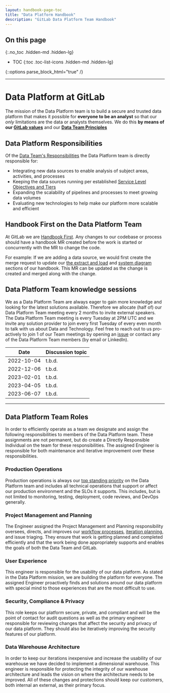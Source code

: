 ```yaml
---
layout: handbook-page-toc
title: "Data Platform Handbook"
description: "GitLab Data Platform Team Handbook"
---
```


## On this page
{:.no_toc .hidden-md .hidden-lg}

- TOC
{:toc .toc-list-icons .hidden-md .hidden-lg}

{::options parse_block_html="true" /}

---

# Data Platform at GitLab

The mission of the Data Platform team is to build a secure and trusted data platform that makes it possible for **everyone to be an analyst** so that our _only_ limitations are the data or analysts themselves. We do this **by means of our [GitLab values](/handbook/values/)** and our **[Data Team Principles](/handbook/business-technology/data-team/#data-team-principles)**

## Data Platform Responsibilities

Of the [Data Team's Responsibilities](/handbook/business-technology/data-team/#responsibilities) the Data Platform team is directly responsible for:

- Integrating new data sources to enable analysis of subject areas, activities, and processes
- Keeping the data sources running per established [Service Level Objectives and Tiers](https://about.gitlab.com/handbook/business-technology/data-team/platform/#data-sources)
- Expanding the scalability of pipelines and processes to meet growing data volumes
- Evaluating new technologies to help make our platform more scalable and efficient

## Handbook First on the Data Platform Team

At GitLab we are [Handbook First](/handbook/handbook-usage/#why-handbook-first). Any changes to our codebase or process should have a handbook MR created before the work is started or concurrently with the MR to change the code.

For example: If we are adding a data source, we would first create the merge request to update our [the extract and load](/handbook/business-technology/data-team/platform/#extract-and-load) and [system diagram](/handbook/business-technology/data-team/platform/infrastructure/#system-diagram) sections of our handbook. This MR can be updated as the change is created and merged along with the change.

## Data Platform Team knowledge sessions

We as a Data Platform Team are always eager to gain more knowledge and looking for the latest solutions available. Therefore we allocate (half of) our Data Platform Team meeting every 2 months to invite external speakers. The Data Platform Team meeting is every Tuesday at 2PM UTC and we invite any solution provider to join every first Tuesday of every even month to talk with us about Data and Technology. Feel free to reach out to us pro-actively to join 1 of our Team meetings by opening an [issue](https://gitlab.com/groups/gitlab-data/engineers/-/issues) or contact any of the Data Platform Team members (by email or LinkedIn).

| Date | Discussion topic |
| ---------- | ------ | 
| 2022-10-04 | t.b.d. |
| 2022-12-06 | t.b.d. |
| 2023-02-01 | t.b.d. |
| 2023-04-05 | t.b.d. |
| 2023-06-07 | t.b.d. | 

---

## Data Platform Team Roles

In order to efficiently operate as a team we designate and assign the following responsibilities to members of the Data Platform team. These assignments are not permanent, but do create a Directly Responsible Individual on the team for these responsibilities. The assigned Engineer is responsible for both maintenance and iterative improvement over these responsibilities.

### Production Operations

Production operations is always our [top standing priority](/handbook/business-technology/data-team/how-we-work/#standing-priorities) on the Data Platform team and includes all technical operations that support or affect our production environment and the SLOs it supports. This includes, but is not limited to monitoring, testing, deployment, code reviews, and DevOps generally.

### Project Management and Planning

The Engineer assigned the Project Management and Planning responsibility oversees, directs, and improves our [workflow processes](/handbook/business-technology/data-team/how-we-work/#workflow-summary), [iteration planning](/handbook/business-technology/data-team/how-we-work/#quarterly-and-iteration-planning), and issue triaging. They ensure that work is getting planned and completed efficiently and that the work being done appropriately supports and enables the goals of both the Data Team and GitLab.

### User Experience

This engineer is responsible for the usability of our data platform. As stated in the Data Platform mission, we are building the platform for everyone. The assigned Engineer proactively finds and solutions around our data platform with special mind to those experiences that are the most difficult to use.

### Security, Compliance & Privacy

This role keeps our platform secure, private, and compliant and will be the point of contact for audit questions as well as the primary engineer responsible for reviewing changes that affect the security and privacy of our data platform. They should also be iteratively improving the security features of our platform.

### Data Warehouse Architecture

In order to keep our iterations inexpensive and increase the usability of our warehouse we have decided to implement a dimensional warehouse. This engineer is responsible for protecting the integrity of our warehouse architecture and leads the vision on where the architecture needs to be improved. All of these changes and protections should keep our customers, both internal an external, as their primary focus.

